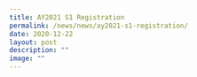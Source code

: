 ```yaml
---
title: AY2021 S1 Registration
permalink: /news/news/ay2021-s1-registration/
date: 2020-12-22
layout: post
description: ""
image: ""
---
```

